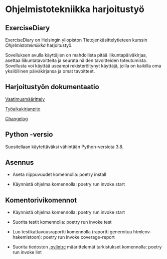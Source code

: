 # Ohjelmistotekniikka harjoitustyö

## ExerciseDiary

ExerciseDiary on Helsingin yliopiston Tietojenkäsittelytieteen kurssin *Ohjelmistotekniikka* harjoitustyö. 

Sovelluksen avulla käyttäjien on mahdollista pitää liikuntapäiväkirjaa, asettaa liikuntatavoitteita ja seurata näiden tavoitteiden toteutumista. Sovellusta voi käyttää useampi rekisteröitynyt käyttäjä, joilla on kaikilla oma yksilöllinen päiväkirjansa ja omat tavoitteet.

## Harjoitustyön dokumentaatio

[Vaatimusmäärittely](https://github.com/Kaabero/ot-harjoitustyo/blob/main/dokumentaatio/vaatimusmaarittely.md)

[Työaikakirjanpito](https://github.com/Kaabero/ot-harjoitustyo/blob/main/dokumentaatio/tuntikirjanpito.md)

[Changelog](https://github.com/Kaabero/ot-harjoitustyo/blob/main/dokumentaatio/changelog.md)

## Python -versio

Suositellaan käytettäväksi vähintään Python-versiota 3.8.

## Asennus

- Aseta riippuvuudet komennolla: poetry install

- Käynnistä ohjelma komennolla: poetry run invoke start

## Komentorivikomennot

- Käynnistä ohjelma komennolla: poetry run invoke start

- Suorita testit komennolla: poetry run invoke test

- Luo testikattavuusraportti komennolla (raportti generoituu htmlcov-hakemistoon): poetry run invoke coverage-report

- Suorita tiedoston [.pylintrc](https://github.com/Kaabero/ot-harjoitustyo/blob/main/.pylintrc) määrittelemät tarkistukset komennolla: poetry run invoke lint






